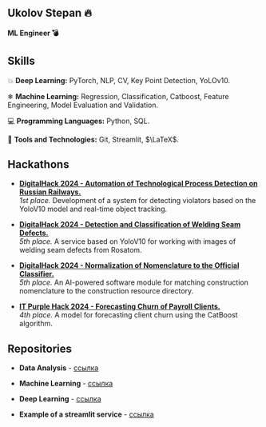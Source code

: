 ## Ukolov Stepan 🔥
**ML Engineer 💣**

## Skills
💥 **Deep Learning:** PyTorch, NLP, CV, Key Point Detection, YoLOv10.

❄ **Machine Learning:** Regression, Classification, Catboost, Feature Engineering, Model Evaluation and Validation.

💻 **Programming Languages:** Python, SQL.

🔧 **Tools and Technologies:** Git, Streamlit, $\LaTeX$.


## Hackathons

- **[DigitalHack 2024 - Automation of Technological Process Detection on Russian Railways.](https://github.com/ikanam-ai/Detection-of-technological-violations)**  
  _1st place._ Development of a system for detecting violators based on the YoloV10 model and real-time object tracking.

- **[DigitalHack 2024 - Detection and Classification of Welding Seam Defects.](https://github.com/ikanam-ai/Detection-of-welding-seams)**  
  _5th place._ A service based on YoloV10 for working with images of welding seam defects from Rosatom.

- **[DigitalHack 2024 - Normalization of Nomenclature to the Official Classifier.](https://github.com/ikanam-ai/nomenclature_normalization)**  
  _5th place._ An AI-powered software module for matching construction nomenclature to the construction resource directory.

- **[IT Purple Hack 2024 - Forecasting Churn of Payroll Clients.](https://github.com/ikanam-ai/SberClassification)**  
  _4th place._ A model for forecasting client churn using the CatBoost algorithm.

## Repositories

- **Data Analysis** - [ссылка](https://github.com/Y1OV/DA)

- **Machine Learning** - [ссылка](https://github.com/Y1OV/ML)

- **Deep Learning** - [ссылка](https://github.com/Y1OV/DL)

- **Example of a streamlit service** - [ссылка](https://github.com/Y1OV/AH_front)



